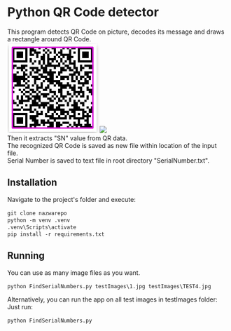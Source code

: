 # Python QR Code detector
This program detects QR Code on picture, decodes its message and draws a rectangle around QR Code.   
![DetectedQR](testImages/1detectedQR.jpg)<img src="testImages/1detectedQR.jpg width=250px height=250px">  
Then it extracts "SN" value from QR data.  
The recognized QR Code is saved as new file within location of the input file.  
Serial Number is saved to text file in root directory "SerialNumber.txt".
## Installation
Navigate to the project's folder and execute:
```
git clone nazwarepo
python -m venv .venv
.venv\Scripts\activate
pip install -r requirements.txt
```
## Running
You can use as many image files as you want.  
```
python FindSerialNumbers.py testImages\1.jpg testImages\TEST4.jpg
```
Alternatively, you can run the app on all test images in testImages folder:  
Just run:
```
python FindSerialNumbers.py
```